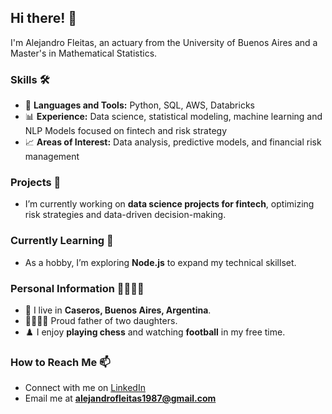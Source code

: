 ## Hi there! 👋

I'm Alejandro Fleitas, an actuary from the University of Buenos Aires and a Master's in Mathematical Statistics.

### Skills 🛠️

- 🐍 **Languages and Tools:** Python, SQL, AWS, Databricks  
- 📊 **Experience:** Data science, statistical modeling, machine learning and NLP Models focused on fintech and risk strategy  
- 📈 **Areas of Interest:** Data analysis, predictive models, and financial risk management  

### Projects 🚀

- I’m currently working on **data science projects for fintech**, optimizing risk strategies and data-driven decision-making.

### Currently Learning 🌱

- As a hobby, I’m exploring **Node.js** to expand my technical skillset.


### Personal Information 👨‍👩‍👧‍👧

- 🏡 I live in **Caseros, Buenos Aires, Argentina**.  
- 👨‍👩‍👧‍👧 Proud father of two daughters.  
- ♟️ I enjoy **playing chess** and watching **football** in my free time.

### How to Reach Me 📫

- Connect with me on [LinkedIn](https://www.linkedin.com/in/alejandro-fleitas-37532990/)  
- Email me at **alejandrofleitas1987@gmail.com**
